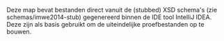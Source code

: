 Deze map bevat bestanden direct vanuit de (stubbed) XSD schema's (zie schemas/imwe2014-stub) gegenereerd
binnen de IDE tool IntelliJ IDEA. Deze zijn als basis gebruikt om de uiteindelijke proefbestanden op te bouwen.

